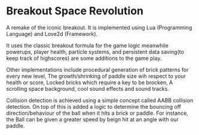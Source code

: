 # Breakout Space Revolution

A remake of the iconic breakout.
It is implemented using Lua (Programming Language) and Love2d (Framework).

It uses the classic breakout formula for the game logic meanwhile powerups,
player health, particle systems, and persistent data saving(to keep track of highscores) are some additions to the game play.

Other implementations include procedural generation of brick patterns for every new level,
The growth/shrinking of paddle size wih respect to your health or score,
Locked bricks which require a key to be brocken,
A scrolling space background, cool sound effects and sound tracks.

Collision detection is achieved using a simple concept called AABB collision detection.
On top of this is added a logic to determine the bouncing off direction/behaviour of the ball when it hits a brick or paddle.
For instance, the Ball can be given a greater speed by beign hit at an angle with our paddle.
